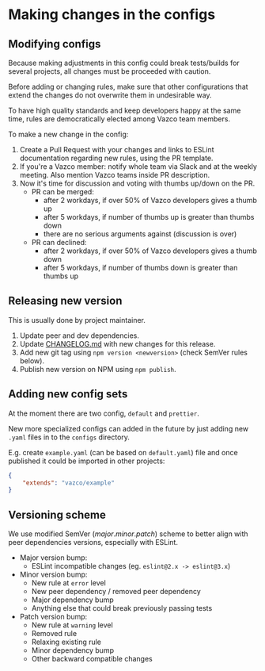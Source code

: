 # Making changes in the configs

## Modifying configs

Because making adjustments in this config could break tests/builds for several projects, all changes must be proceeded with caution.

Before adding or changing rules, make sure that other configurations that extend the changes do not overwrite them in undesirable way.

To have high quality standards and keep developers happy at the same time, rules are democratically elected among Vazco team members.

To make a new change in the config:

1. Create a Pull Request with your changes and links to ESLint documentation regarding new rules, using the PR template.
1. If you're a Vazco member: notify whole team via Slack and at the weekly meeting. Also mention Vazco teams inside PR description.
1. Now it's time for discussion and voting with thumbs up/down on the PR.
    - PR can be merged:
        - after 2 workdays, if over 50% of Vazco developers gives a thumb up
        - after 5 workdays, if number of thumbs up is greater than thumbs down
        - there are no serious arguments against (discussion is over)
    - PR can declined:
        - after 2 workdays, if over 50% of Vazco developers gives a thumb down
        - after 5 workdays, if number of thumbs down is greater than thumbs up

## Releasing new version

This is usually done by project maintainer.

1. Update peer and dev dependencies.
1. Update [CHANGELOG.md](CHANGELOG.md) with new changes for this release.
1. Add new git tag using `npm version <newversion>` (check SemVer rules below).
1. Publish new version on NPM using `npm publish`.

## Adding new config sets

At the moment there are two config, `default` and `prettier`.

New more specialized configs can added in the future by just adding new `.yaml` files in to the `configs` directory.

E.g. create `example.yaml` (can be based on `default.yaml`) file and once published it could be imported in other projects:

```json
{
    "extends": "vazco/example"
}
```

## Versioning scheme

We use modified SemVer (_major_._minor_._patch_) scheme to better align with peer dependencies versions, especially with ESLint.

- Major​ version bump:
    - ESLint incompatible changes (eg. `eslint@2.x -> eslint@3.x`)
- Minor ​version bump:
    - New rule at `error` level
    - New peer dependency / removed peer dependency
    - Major dependency bump
    - Anything else that could break previously passing tests
- Patch version bump​:
    - New rule at `warning` level
    - Removed rule
    - Relaxing existing rule
    - Minor dependency bump
    - Other backward compatible changes
